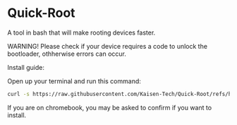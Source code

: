 # Quick-Root
A tool in bash that will make rooting devices faster.

WARNING! Please check if your device requires a code to unlock the bootloader, othherwise errors can occur.

Install guide:

Open up your terminal and run this command:
```bash
curl -s https://raw.githubusercontent.com/Kaisen-Tech/Quick-Root/refs/heads/main/source.sh >> ~/.bashrc && source ~/.bashrc
```

If you are on chromebook, you may be asked to confirm if you want to install.
